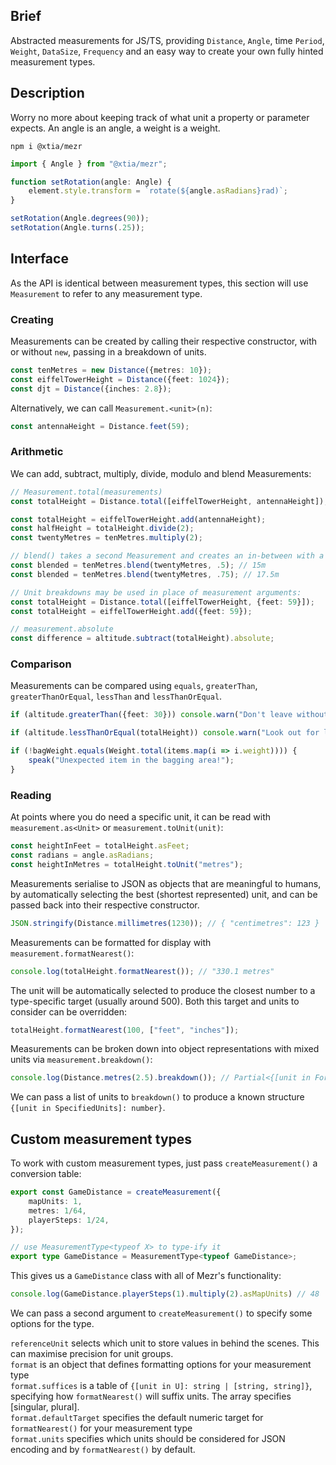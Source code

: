 ## Brief

Abstracted measurements for JS/TS, providing `Distance`, `Angle`, time `Period`, `Weight`, `DataSize`, `Frequency` and an easy way to create your own fully hinted measurement types.

## Description

Worry no more about keeping track of what unit a property or parameter expects. An angle is an angle, a weight is a weight.

```
npm i @xtia/mezr
```

```ts
import { Angle } from "@xtia/mezr";

function setRotation(angle: Angle) {
    element.style.transform = `rotate(${angle.asRadians}rad)`;
}

setRotation(Angle.degrees(90));
setRotation(Angle.turns(.25));
```

## Interface

As the API is identical between measurement types, this section will use `Measurement` to refer to any measurement type.

### Creating

Measurements can be created by calling their respective constructor, with or without `new`, passing in a breakdown of units.

```ts
const tenMetres = new Distance({metres: 10});
const eiffelTowerHeight = Distance({feet: 1024});
const djt = Distance({inches: 2.8});
```

Alternatively, we can call `Measurement.<unit>(n)`:

```ts
const antennaHeight = Distance.feet(59);
```

### Arithmetic

We can add, subtract, multiply, divide, modulo and blend Measurements:

```ts
// Measurement.total(measurements)
const totalHeight = Distance.total([eiffelTowerHeight, antennaHeight]);

const totalHeight = eiffelTowerHeight.add(antennaHeight);
const halfHeight = totalHeight.divide(2);
const twentyMetres = tenMetres.multiply(2);

// blend() takes a second Measurement and creates an in-between with a given bias:
const blended = tenMetres.blend(twentyMetres, .5); // 15m
const blended = tenMetres.blend(twentyMetres, .75); // 17.5m

// Unit breakdowns may be used in place of measurement arguments:
const totalHeight = Distance.total([eiffelTowerHeight, {feet: 59}]);
const totalHeight = eiffelTowerHeight.add({feet: 59});

// measurement.absolute
const difference = altitude.subtract(totalHeight).absolute;
```

### Comparison

Measurements can be compared using `equals`, `greaterThan`, `greaterThanOrEqual`, `lessThan` and `lessThanOrEqual`.

```ts
if (altitude.greaterThan({feet: 30})) console.warn("Don't leave without a parachute!");

if (altitude.lessThanOrEqual(totalHeight)) console.warn("Look out for landmarks!");

if (!bagWeight.equals(Weight.total(items.map(i => i.weight)))) {
    speak("Unexpected item in the bagging area!");
}
```

### Reading

At points where you do need a specific unit, it can be read with `measurement.as<Unit>` or `measurement.toUnit(unit)`:

```ts
const heightInFeet = totalHeight.asFeet;
const radians = angle.asRadians;
const heightInMetres = totalHeight.toUnit("metres");
```

Measurements serialise to JSON as objects that are meaningful to humans, by automatically selecting the best (shortest represented) unit, and can be passed back into their respective constructor.

```ts
JSON.stringify(Distance.millimetres(1230)); // { "centimetres": 123 }
```

Measurements can be formatted for display with `measurement.formatNearest()`:

```ts
console.log(totalHeight.formatNearest()); // "330.1 metres"
```

The unit will be automatically selected to produce the closest number to a type-specific target (usually around 500). Both this target and units to consider can be overridden:

```ts
totalHeight.formatNearest(100, ["feet", "inches"]);
```

Measurements can be broken down into object representations with mixed units via `measurement.breakdown()`:

```ts
console.log(Distance.metres(2.5).breakdown()); // Partial<{[unit in FormatUnits]: number}> { metres: 2, centimetres: 50 }
```

We can pass a list of units to `breakdown()` to produce a known structure `{[unit in SpecifiedUnits]: number}`.

## Custom measurement types

To work with custom measurement types, just pass `createMeasurement()` a conversion table:

```ts
export const GameDistance = createMeasurement({
    mapUnits: 1,
    metres: 1/64,
    playerSteps: 1/24,
});

// use MeasurementType<typeof X> to type-ify it
export type GameDistance = MeasurementType<typeof GameDistance>;
```

This gives us a `GameDistance` class with all of Mezr's functionality:

```ts
console.log(GameDistance.playerSteps(1).multiply(2).asMapUnits) // 48
```

We can pass a second argument to `createMeasurement()` to specify some options for the type.

`referenceUnit` selects which unit to store values in behind the scenes. This can maximise precision for unit groups.  
`format` is an object that defines formatting options for your measurement type  
`format.suffices` is a table of `{[unit in U]: string | [string, string]}`, specifying how `formatNearest()` will suffix units. The array specifies [singular, plural].  
`format.defaultTarget` specifies the default numeric target for `formatNearest()` for your measurement type  
`format.units` specifies which units should be considered for JSON encoding and by `formatNearest()` by default.